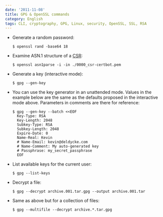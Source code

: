 ```yaml
---
date: '2011-11-08'
title: GPG & OpenSSL commands
category: English
tags: CLI, cryptography, GPG, Linux, security, OpenSSL, SSL, RSA
---
```


- Generate a random password:

  ```shell-session
  $ openssl rand -base64 18
  ```

- Examine ASN.1 structure of a [CSR](https://en.wikipedia.org/wiki/Certificate_signing_request):

  ```shell-session
  $ openssl asn1parse -i -in ./0000_csr-certbot.pem
  ```

- Generate a key (interactive mode):

  ```shell-session
  $ gpg --gen-key
  ```

- You can use the key generator in an unattended mode. Values in the example below are the same as the defaults proposed in the interactive mode above. Parameters in comments are there for reference:

  ```shell-session
  $ gpg --gen-key --batch <<EOF
    Key-Type: RSA
    Key-Length: 2048
    Subkey-Type: RSA
    Subkey-Length: 2048
    Expire-Date: 0
    Name-Real: Kevin
    # Name-Email: kevin@deldycke.com
    # Name-Comment: My auto-generated key
    # Passphrase: my_secret_passphrase
    EOF
  ```

- List available keys for the current user:

  ```shell-session
  $ gpg --list-keys
  ```

- Decrypt a file:

  ```shell-session
  $ gpg --decrypt archive.001.tar.gpg --output archive.001.tar
  ```

- Same as above but for a collection of files:

  ```shell-session
  $ gpg --multifile --decrypt archive.*.tar.gpg
  ```
